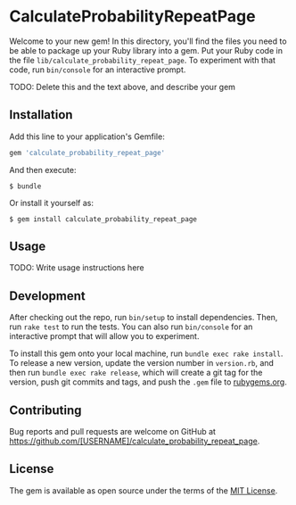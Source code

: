 # CalculateProbabilityRepeatPage

Welcome to your new gem! In this directory, you'll find the files you need to be able to package up your Ruby library into a gem. Put your Ruby code in the file `lib/calculate_probability_repeat_page`. To experiment with that code, run `bin/console` for an interactive prompt.

TODO: Delete this and the text above, and describe your gem

## Installation

Add this line to your application's Gemfile:

```ruby
gem 'calculate_probability_repeat_page'
```

And then execute:

    $ bundle

Or install it yourself as:

    $ gem install calculate_probability_repeat_page

## Usage

TODO: Write usage instructions here

## Development

After checking out the repo, run `bin/setup` to install dependencies. Then, run `rake test` to run the tests. You can also run `bin/console` for an interactive prompt that will allow you to experiment.

To install this gem onto your local machine, run `bundle exec rake install`. To release a new version, update the version number in `version.rb`, and then run `bundle exec rake release`, which will create a git tag for the version, push git commits and tags, and push the `.gem` file to [rubygems.org](https://rubygems.org).

## Contributing

Bug reports and pull requests are welcome on GitHub at https://github.com/[USERNAME]/calculate_probability_repeat_page.


## License

The gem is available as open source under the terms of the [MIT License](http://opensource.org/licenses/MIT).

